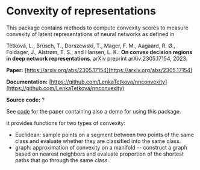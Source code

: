 # Convexity of representations
This package contains methods to compute convexity scores to measure convexity of latent representations of neural networks as defined in

Tětková, L., Brüsch, T., Dorszewski, T., Mager, F. M., Aagaard, R. Ø., Foldager, J., Alstrøm,
T. S., and Hansen, L. K.: **On convex decision regions in deep network representations**. arXiv preprint arXiv:2305.17154, 2023.

**Paper:** [https://arxiv.org/abs/2305.17154](https://arxiv.org/abs/2305.17154)

**Documentation:** [https://github.com/LenkaTetkova/nnconvexity](https://github.com/LenkaTetkova/nnconvexity)

**Source code:** ?

See [code](https://github.com/LenkaTetkova/Convexity-of-representations.git) for the paper containing also a demo for using this package.

It provides functions for two types of convexity:
- Euclidean: sample points on a segment between two points of the same class and evaluate whether they are classified into the same class.
- graph: approximation of convexity on a manifold -- construct a graph based on nearest neighbors and evaluate proportion of the shortest paths that go through the same class.
